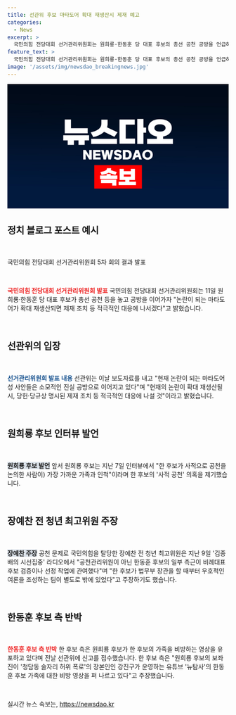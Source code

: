 ```yaml
---
title: 선관위 후보 마타도어 확대 재생산시 제재 예고
categories:
  - News
excerpt: >
  국민의힘 전당대회 선거관리위원회는 원희룡·한동훈 당 대표 후보의 총선 공천 공방을 언급하며 마타도어가 확대 재생산되면 제재 조치 등 적극적인 대응에 나설 것이라고 밝혔다. 선관위는 총선 공천 등에 대한 확인되지 않은 사안들이 소셜네트워크서비스(SNS)와 언론 보도를 통해 이번 전당대회에 출마한 후보들 간 논란이 되고 있다며 국민의힘의 미래 비전을 밝히고 당 화합을 위한 활동으로 보이지 않는다고 지적했다. 한 후보 측은 원 후보를 향해 비방 영상을 유포하여 선관위에 신고를 접수했다고 주장하고 있다.
feature_text: >
  국민의힘 전당대회 선거관리위원회는 원희룡·한동훈 당 대표 후보의 총선 공천 공방을 언급하며 마타도어가 확대 재생산되면 제재 조치 등 적극적인 대응에 나설 것이라고 밝혔다. 선관위는 총선 공천 등에 대한 확인되지 않은 사안들이 소셜네트워크서비스(SNS)와 언론 보도를 통해 이번 전당대회에 출마한 후보들 간 논란이 되고 있다며 국민의힘의 미래 비전을 밝히고 당 화합을 위한 활동으로 보이지 않는다고 지적했다. 한 후보 측은 원 후보를 향해 비방 영상을 유포하여 선관위에 신고를 접수했다고 주장하고 있다.
image: '/assets/img/newsdao_breakingnews.jpg'
---
```


<p><img src="/assets/img/newsdao_breakingnews.jpg" alt="cryptoinkorea 속보" /></p>

<h2 data-ke-size="size26">정치 블로그 포스트 예시</h2>

<p data-ke-size="size16">&nbsp;</p>

<p>국민의힘 전당대회 선거관리위원회 5차 회의 결과 발표</p>

<p data-ke-size="size16">&nbsp;</p>

<p><b><span style="color: #ee2323;">국민의힘 전당대회 선거관리위원회 발표</span></b>
국민의힘 전당대회 선거관리위원회는 11일 원희룡·한동훈 당 대표 후보가 총선 공천 등을 놓고 공방을 이어가자 "논란이 되는 마타도어가 확대 재생산되면 제재 조치 등 적극적인 대응에 나서겠다"고 밝혔습니다.</p>

<p data-ke-size="size16">&nbsp;</p>

<h2 data-ke-size="size19">선관위의 입장</h2>

<p data-ke-size="size16">&nbsp;</p>

<p><b><span style="color: #1a5490;">선거관리위원회 발표 내용</span></b>
선관위는 이날 보도자료를 내고 "현재 논란이 되는 마타도어성 사안들은 소모적인 진실 공방으로 이어지고 있다"며 "현재의 논란이 확대 재생산될 시, 당헌·당규상 명시된 제재 조치 등 적극적인 대응에 나설 것"이라고 밝혔습니다.</p>

<p data-ke-size="size16">&nbsp;</p>

<h2 data-ke-size="size19">원희룡 후보 인터뷰 발언</h2>

<p data-ke-size="size16">&nbsp;</p>

<p><b><span style="background-color: #21538527;">원희룡 후보 발언</span></b>
앞서 원희룡 후보는 지난 7일 인터뷰에서 "한 후보가 사적으로 공천을 논의한 사람이) 가장 가까운 가족과 인척"이라며 한 후보의 '사적 공천' 의혹을 제기했습니다.</p>

<p data-ke-size="size16">&nbsp;</p>

<h2 data-ke-size="size19">장예찬 전 청년 최고위원 주장</h2>

<p data-ke-size="size16">&nbsp;</p>

<p><b><span style="background-color: #21538527;">장예찬 주장</span></b>
공천 문제로 국민의힘을 탈당한 장예찬 전 청년 최고위원은 지난 9일 '김종배의 시선집중' 라디오에서 "공천관리위원이 아닌 한동훈 후보의 일부 측근이 비례대표 후보 검증이나 선정 작업에 관여했다"며 "한 후보가 법무부 장관을 할 때부터 우호적인 여론을 조성하는 팀이 별도로 밖에 있었다"고 주장하기도 했습니다.</p>

<p data-ke-size="size16">&nbsp;</p>

<h2 data-ke-size="size19">한동훈 후보 측 반박</h2>

<p data-ke-size="size16">&nbsp;</p>

<p><b><span style="color: #ee2323;">한동훈 후보 측 반박</span></b>
한 후보 측은 원희룡 후보가 한 후보의 가족을 비방하는 영상을 유포하고 있다며 전날 선관위에 신고를 접수했습니다. 한 후보 측은 "원희룡 후보의 보좌진이 '청담동 술자리 허위 폭로'의 장본인인 강진구가 운영하는 유튜브 '뉴탐사'의 한동훈 후보 가족에 대한 비방 영상을 퍼 나르고 있다"고 주장했습니다.</p>

<p data-ke-size="size16">&nbsp;</p>
실시간 뉴스 속보는, <a href="https://newsdao.kr" rel="dofollow">https://newsdao.kr</a>



